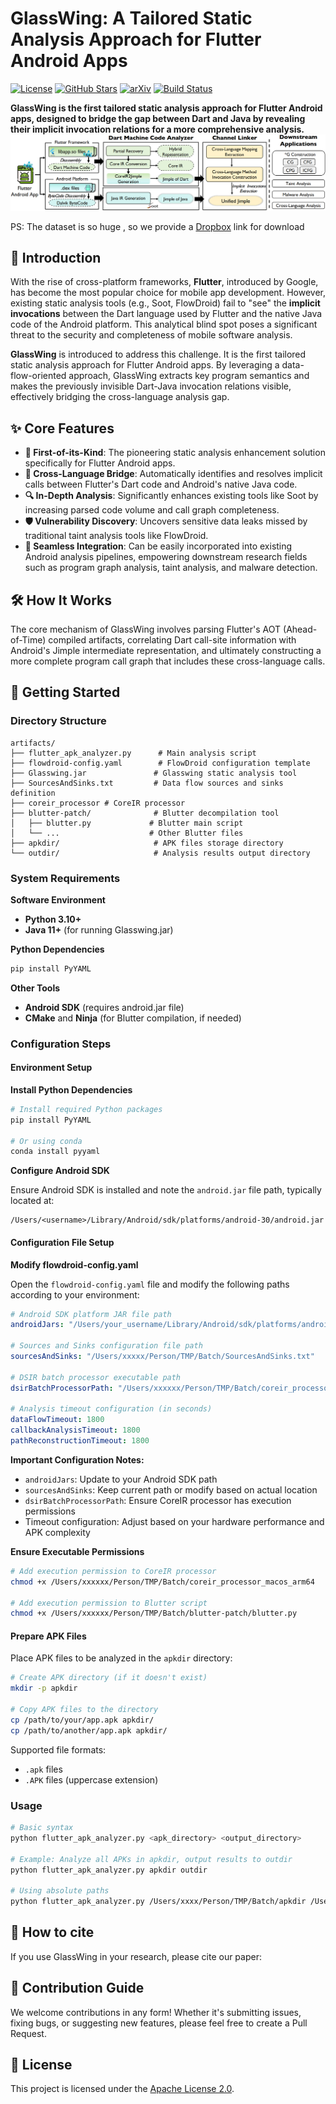 #  GlassWing: A Tailored Static Analysis Approach for Flutter Android Apps

[![License](https://img.shields.io/badge/License-Apache_2.0-blue.svg)](https://opensource.org/licenses/Apache-2.0)
[![GitHub Stars](https://img.shields.io/github/stars/papersubmit-anonymous/GlassWing?style=social)](https://github.com/papersubmit-anonymous/GlassWing/stargazers)
[![arXiv](https://img.shields.io/badge/arXiv-coming.soon-b31b1b.svg)](https://arxiv.org/abs/YOUR_PAPER_ID)
[![Build Status](https://img.shields.io/github/actions/workflow/status/papersubmit-anonymous/GlassWing/build.yml?branch=main)](https://github.com/papersubmit-anonymous/GlassWing/actions)

**GlassWing is the first tailored static analysis approach for Flutter Android apps, designed to bridge the gap between Dart and Java by revealing their implicit invocation relations for a more comprehensive analysis.**
![image](https://github.com/papersubmit-anonymous/GlassWing/blob/main/fig/flutterAppOverviewNew_00.png)

PS: The dataset is so huge , so we provide a [Dropbox](https://www.dropbox.com/scl/fo/mbasmdn12j7izokd4skuk/ANrcRucnYwg98fI1nAMq5eA?rlkey=uavpcsnbvz3zo0b5lpz5rj180&st=aieabayk&dl=0) link for download 

## 📖 Introduction

With the rise of cross-platform frameworks, **Flutter**, introduced by Google, has become the most popular choice for mobile app development. However, existing static analysis tools (e.g., Soot, FlowDroid) fail to "see" the **implicit invocations** between the Dart language used by Flutter and the native Java code of the Android platform. This analytical blind spot poses a significant threat to the security and completeness of mobile software analysis.

**GlassWing** is introduced to address this challenge. It is the first tailored static analysis approach for Flutter Android apps. By leveraging a data-flow-oriented approach, GlassWing extracts key program semantics and makes the previously invisible Dart-Java invocation relations visible, effectively bridging the cross-language analysis gap.

## ✨ Core Features

- **🎯 First-of-its-Kind**: The pioneering static analysis enhancement solution specifically for Flutter Android apps.
- **🌉 Cross-Language Bridge**: Automatically identifies and resolves implicit calls between Flutter's Dart code and Android's native Java code.
- **🔍 In-Depth Analysis**: Significantly enhances existing tools like Soot by increasing parsed code volume and call graph completeness.
- **🛡️ Vulnerability Discovery**: Uncovers sensitive data leaks missed by traditional taint analysis tools like FlowDroid.
- **🔌 Seamless Integration**: Can be easily incorporated into existing Android analysis pipelines, empowering downstream research fields such as program graph analysis, taint analysis, and malware detection.

## 🛠️ How It Works

The core mechanism of GlassWing involves parsing Flutter's AOT (Ahead-of-Time) compiled artifacts, correlating Dart call-site information with Android's Jimple intermediate representation, and ultimately constructing a more complete program call graph that includes these cross-language calls.

## 🚀 Getting Started

### **Directory Structure**

```
artifacts/
├── flutter_apk_analyzer.py      # Main analysis script
├── flowdroid-config.yaml        # FlowDroid configuration template
├── Glasswing.jar               # Glasswing static analysis tool
├── SourcesAndSinks.txt         # Data flow sources and sinks definition
├── coreir_processor # CoreIR processor
├── blutter-patch/              # Blutter decompilation tool
│   ├── blutter.py             # Blutter main script
│   └── ...                    # Other Blutter files
├── apkdir/                     # APK files storage directory
└── outdir/                     # Analysis results output directory
```

### System Requirements

**Software Environment**

- **Python 3.10+**
- **Java 11+** (for running Glasswing.jar)

**Python Dependencies**

```bash
pip install PyYAML
```

**Other Tools**

- **Android SDK** (requires android.jar file)
- **CMake** and **Ninja** (for Blutter compilation, if needed)

### Configuration Steps

#### Environment Setup

**Install Python Dependencies**

```bash
# Install required Python packages
pip install PyYAML

# Or using conda
conda install pyyaml
```

**Configure Android SDK**

Ensure Android SDK is installed and note the `android.jar` file path, typically located at:
```
/Users/<username>/Library/Android/sdk/platforms/android-30/android.jar
```

#### Configuration File Setup

**Modify flowdroid-config.yaml**

Open the `flowdroid-config.yaml` file and modify the following paths according to your environment:

```yaml
# Android SDK platform JAR file path
androidJars: "/Users/your_username/Library/Android/sdk/platforms/android-30/android.jar"

# Sources and Sinks configuration file path
sourcesAndSinks: "/Users/xxxxx/Person/TMP/Batch/SourcesAndSinks.txt"

# DSIR batch processor executable path
dsirBatchProcessorPath: "/Users/xxxxxx/Person/TMP/Batch/coreir_processor_macos_arm64"

# Analysis timeout configuration (in seconds)
dataFlowTimeout: 1800
callbackAnalysisTimeout: 1800
pathReconstructionTimeout: 1800
```

**Important Configuration Notes:**
- `androidJars`: Update to your Android SDK path
- `sourcesAndSinks`: Keep current path or modify based on actual location
- `dsirBatchProcessorPath`: Ensure CoreIR processor has execution permissions
- Timeout configuration: Adjust based on your hardware performance and APK complexity

**Ensure Executable Permissions**

```bash
# Add execution permission to CoreIR processor
chmod +x /Users/xxxxxx/Person/TMP/Batch/coreir_processor_macos_arm64

# Add execution permission to Blutter script
chmod +x /Users/xxxxxx/Person/TMP/Batch/blutter-patch/blutter.py
```

#### Prepare APK Files

Place APK files to be analyzed in the `apkdir` directory:

```bash
# Create APK directory (if it doesn't exist)
mkdir -p apkdir

# Copy APK files to the directory
cp /path/to/your/app.apk apkdir/
cp /path/to/another/app.apk apkdir/
```

Supported file formats:
- `.apk` files
- `.APK` files (uppercase extension)

### Usage

```bash
# Basic syntax
python flutter_apk_analyzer.py <apk_directory> <output_directory>

# Example: Analyze all APKs in apkdir, output results to outdir
python flutter_apk_analyzer.py apkdir outdir

# Using absolute paths
python flutter_apk_analyzer.py /Users/xxxx/Person/TMP/Batch/apkdir /Users/xxxx/Person/TMP/Batch/outdir
```

## 📜 How to cite

If you use GlassWing in your research, please cite our paper:

## 🤝 Contribution Guide

We welcome contributions in any form! Whether it's submitting issues, fixing bugs, or suggesting new features, please feel free to create a Pull Request.

## 📄 License

This project is licensed under the [Apache License 2.0](http://www.apache.org/licenses/LICENSE-2.0.html).
